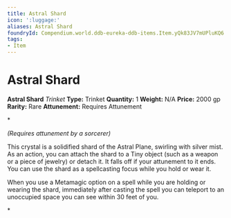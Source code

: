 ```yaml
---
title: Astral Shard
icon: ':luggage:'
aliases: Astral Shard
foundryId: Compendium.world.ddb-eureka-ddb-items.Item.yQk83JV7mUPluKQ6
tags:
- Item
---
```


# Astral Shard

**Astral Shard**
_Trinket_
**Type:** Trinket
**Quantity:** 1
**Weight:** N/A
**Price:** 2000 gp
**Rarity:** Rare
**Attunement:** Requires Attunement

*<div class="item-attunement"><i>(Requires attunement by a sorcerer)</i><p>This crystal is a solidified shard of the Astral Plane, swirling with silver mist. As an action, you can attach the shard to a Tiny object (such as a weapon or a piece of jewelry) or detach it. It falls off if your attunement to it ends. You can use the shard as a spellcasting focus while you hold or wear it.

When you use a Metamagic option on a spell while you are holding or wearing the shard, immediately after casting the spell you can teleport to an unoccupied space you can see within 30 feet of you.</p>*